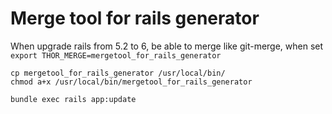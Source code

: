 # Merge tool for rails generator

When upgrade rails from 5.2 to 6, be able to merge like git-merge, when set `export THOR_MERGE=mergetool_for_rails_generator`

```
cp mergetool_for_rails_generator /usr/local/bin/
chmod a+x /usr/local/bin/mergetool_for_rails_generator

bundle exec rails app:update
```

